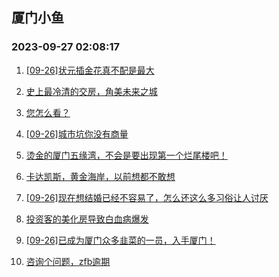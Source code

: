 ## 厦门小鱼 
### 2023-09-27 02:08:17

1. [[09-26]状元插金花真不配是最大](http://bbs.xmfish.com/read-htm-tid-18079407.html)

2. [史上最冷清的交房，角美未来之城](http://bbs.xmfish.com/read-htm-tid-18079388.html)

3. [您怎么看？](http://bbs.xmfish.com/read-htm-tid-18079301.html)

4. [[09-26]城市坑你没有商量](http://bbs.xmfish.com/read-htm-tid-18079295.html)

5. [烫金的厦门五缘湾，不会是要出现第一个烂尾楼吧！](http://bbs.xmfish.com/read-htm-tid-18079464.html)

6. [卡达凯斯，黄金海岸，以前想都不敢想](http://bbs.xmfish.com/read-htm-tid-18079463.html)

7. [[09-26]现在想结婚已经不容易了，怎么还这么多习俗让人讨厌](http://bbs.xmfish.com/read-htm-tid-18079439.html)

8. [投资客的美化房导致白血病爆发](http://bbs.xmfish.com/read-htm-tid-18079361.html)

9. [[09-26]已成为厦门众多韭菜的一员，入手厦门！](http://bbs.xmfish.com/read-htm-tid-18079370.html)

10. [咨询个问题，zfb逾期](http://bbs.xmfish.com/read-htm-tid-18079514.html)

